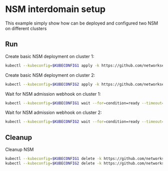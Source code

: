 # NSM interdomain setup


This example simply show how can be deployed and configured two NSM on different clusters

## Run

Create basic NSM deployment on cluster 1:

```bash
kubectl --kubeconfig=$KUBECONFIG1 apply -k https://github.com/networkservicemesh/deployments-k8s/examples/interdomain/nsm/cluster1?ref=d7b204db03ca0c9372e248cee37126f1c8dce9b3
```

Create basic NSM deployment on cluster 2:

```bash
kubectl --kubeconfig=$KUBECONFIG2 apply -k https://github.com/networkservicemesh/deployments-k8s/examples/interdomain/nsm/cluster2?ref=d7b204db03ca0c9372e248cee37126f1c8dce9b3
```

Wait for NSM admission webhook on cluster 1:

```bash
kubectl --kubeconfig=$KUBECONFIG1 wait --for=condition=ready --timeout=1m pod -n nsm-system -l app=admission-webhook-k8s
```

Wait for NSM admission webhook on cluster 2:

```bash
kubectl --kubeconfig=$KUBECONFIG2 wait --for=condition=ready --timeout=1m pod -n nsm-system -l app=admission-webhook-k8s
```

## Cleanup

Cleanup NSM
```bash
kubectl --kubeconfig=$KUBECONFIG1 delete -k https://github.com/networkservicemesh/deployments-k8s/examples/interdomain/nsm/cluster1?ref=d7b204db03ca0c9372e248cee37126f1c8dce9b3
kubectl --kubeconfig=$KUBECONFIG2 delete -k https://github.com/networkservicemesh/deployments-k8s/examples/interdomain/nsm/cluster2?ref=d7b204db03ca0c9372e248cee37126f1c8dce9b3
```
